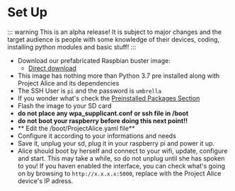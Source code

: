 # Set Up

::: warning
This is an alpha release! It is subject to major changes and the target audience is people with some knowledge of their devices, coding, installing python modules and basic stuff!
:::


- Download our prefabricated Raspbian buster image:
   - [Direct download](https://github.com/project-alice-assistant/ProjectAlice/releases/tag/v1.0.0-a5)
 - This image has nothing more than Python 3.7 pre installed along with Project Alice and its dependencies
 - The SSH User is `pi` and the password is `umbrella`
 - If you wonder what's check the [Preinstalled Packages Section](preinstalled)
- Flash the image to your SD card
- **do not place any wpa_supplicant.conf or ssh file in /boot**
- **do not boot your raspberry before doing this next point!!**
- ** Edit the /boot/ProjectAlice.yaml file**
- Configure it according to your informations and needs
- Save it, unplug your sd, plug it in your raspberry pi and power it up.
- Alice should boot by herself and connect to your wifi, update, configure and start. This may take a while, so do not unplug until she has spoken to you! If you haven enabled the interface, you can check what's going on by browsing to `http://x.x.x.x:5000`, replace with the Project Alice device's IP adress.
